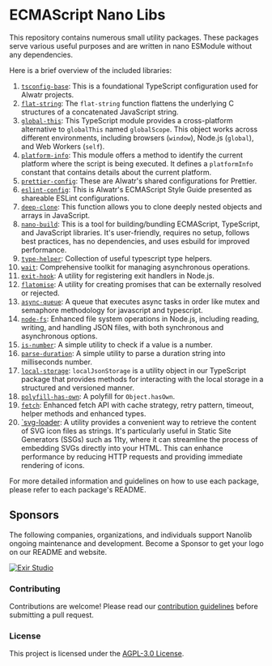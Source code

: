 # ECMAScript Nano Libs

This repository contains numerous small utility packages. These packages serve various useful purposes and are written in nano ESModule without any dependencies.

Here is a brief overview of the included libraries:

1. [`tsconfig-base`](./packages/tsconfig-base#readme): This is a foundational TypeScript configuration used for Alwatr projects.
2. [`flat-string`](./packages/flat-string#readme): The `flat-string` function flattens the underlying C structures of a concatenated JavaScript string.
3. [`global-this`](./packages/global-this#readme): This TypeScript module provides a cross-platform alternative to `globalThis` named `globalScope`. This object works across different environments, including browsers (`window`), Node.js (`global`), and Web Workers (`self`).
4. [`platform-info`](./packages/platform-info#readme): This module offers a method to identify the current platform where the script is being executed. It defines a `platformInfo` constant that contains details about the current platform.
5. [`prettier-config`](./packages/prettier-config#readme): These are Alwatr's shared configurations for Prettier.
6. [`eslint-config`](./packages/eslint-config#readme): This is Alwatr's ECMAScript Style Guide presented as shareable ESLint configurations.
7. [`deep-clone`](./packages/deep-clone#readme): This function allows you to clone deeply nested objects and arrays in JavaScript.
8. [`nano-build`](./packages/nano-build#readme): This is a tool for building/bundling ECMAScript, TypeScript, and JavaScript libraries. It's user-friendly, requires no setup, follows best practices, has no dependencies, and uses esbuild for improved performance.
9. [`type-helper`](./packages/type-helper#readme): Collection of useful typescript type helpers.
10. [`wait`](./packages/wait#readme): Comprehensive toolkit for managing asynchronous operations.
11. [`exit-hook`](./packages/exit-hook#readme): A utility for registering exit handlers in Node.js.
12. [`flatomise`](./packages/flatomise#readme): A utility for creating promises that can be externally resolved or rejected.
13. [`async-queue`](./packages/async-queue#readme): A queue that executes async tasks in order like mutex and semaphore methodology for javascript and typescript.
14. [`node-fs`](./packages/node-fs#readme): Enhanced file system operations in Node.js, including reading, writing, and handling JSON files, with both synchronous and asynchronous options.
15. [`is-number`](./packages/is-number#readme): A simple utility to check if a value is a number.
16. [`parse-duration`](./packages/parse-duration#readme): A simple utility to parse a duration string into milliseconds number.
17. [`local-storage`](./packages/local-storage#readme): `localJsonStorage` is a utility object in our TypeScript package that provides methods for interacting with the local storage in a structured and versioned manner.
18. [`polyfill-has-own`](./packages/polyfill-has-own#readme): A polyfill for `Object.hasOwn`.
19. [`fetch`](./packages/fetch/README.md): Enhanced fetch API with cache strategy, retry pattern, timeout, helper methods and enhanced types.
20. [`svg-loader](./packages/svg-loader#readme): A utility provides a convenient way to retrieve the content of SVG icon files as strings. It's particularly useful in Static Site Generators (SSGs) such as 11ty, where it can streamline the process of embedding SVGs directly into your HTML. This can enhance performance by reducing HTTP requests and providing immediate rendering of icons.

For more detailed information and guidelines on how to use each package, please refer to each package's README.

## Sponsors

The following companies, organizations, and individuals support Nanolib ongoing maintenance and development. Become a Sponsor to get your logo on our README and website.

[![Exir Studio](https://avatars.githubusercontent.com/u/181194967?s=200&v=4)](https://exirstudio.com)

### Contributing

Contributions are welcome! Please read our [contribution guidelines](https://github.com/Alwatr/.github/blob/next/CONTRIBUTING.md) before submitting a pull request.

### License

This project is licensed under the [AGPL-3.0 License](LICENSE).
